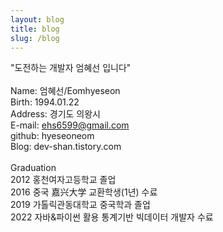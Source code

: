 ```yaml
---
layout: blog
title: blog
slug: /blog
---
```


"도전하는 개발자 엄혜선 입니다"<br>
<br>
Name: 엄혜선/Eomhyeseon<br>
Birth: 1994.01.22<br>
Address: 경기도 의왕시<br>
E-mail: ehs6599@gmail.com<br>
github: hyeseoneom<br>
Blog: dev-shan.tistory.com<br>
<br>
Graduation<br>
2012 홍천여자고등학교 졸업<br>
2016 중국 嘉兴大学 교환학생(1년) 수료<br>
2019 가톨릭관동대학교 중국학과 졸업<br>
2022 자바&파이썬 활용 통계기반 빅데이터 개발자 수료
<br />
